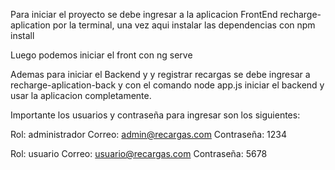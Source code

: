 Para iniciar el proyecto se debe ingresar a la aplicacion FrontEnd recharge-aplication por la terminal, una vez aqui instalar las dependencias con npm install

Luego podemos iniciar el front con ng serve

Ademas para iniciar el Backend y y registrar recargas se debe ingresar a recharge-aplication-back y con el comando node app.js iniciar el backend y usar la aplicacion completamente.

Importante los usuarios y contraseña para ingresar son los siguientes:

Rol: administrador
Correo: admin@recargas.com
Contraseña: 1234


Rol: usuario
Correo: usuario@recargas.com
Contraseña: 5678
